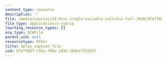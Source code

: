 ```yaml
---
content_type: resource
description: ''
file: /media/courses/18-01sc-single-variable-calculus-fall-2010/8feff0d7c91e706a2d3e260e1f215157_ryLdyDrBfvI.srt
file_type: application/x-subrip
learning_resource_types: []
ocw_type: OCWFile
parent_uid: null
resourcetype: Other
title: 3play caption file
uid: 8feff0d7-c91e-706a-2d3e-260e1f215157
---
```

